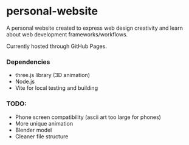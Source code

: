 # personal-website

A personal website created to express web design creativity and learn about web development frameworks/workflows.

Currently hosted through GitHub Pages.

### Dependencies

+ three.js library (3D animation)
+ Node.js
+ Vite for local testing and building

### TODO:

+ Phone screen compatibility (ascii art too large for phones)
+ More unique animation
+ Blender model
+ Cleaner file structure

